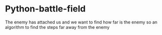# Python-battle-field
The enemy has attached us and we want to find how far is the enemy so an algorithm to find the steps far away from the enemy


